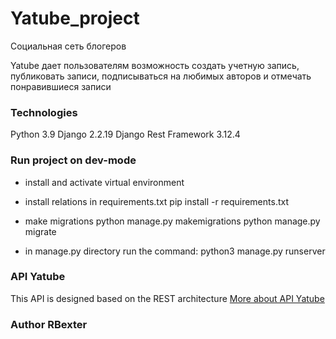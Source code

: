 # Yatube_project
Социальная сеть блогеров

Yatube дает пользователям возможность создать учетную запись, публиковать записи, подписываться на любимых авторов и отмечать понравившиеся записи

### Technologies
Python 3.9
Django 2.2.19
Django Rest Framework 3.12.4

### Run project on dev-mode
- install and activate virtual environment
- install relations in requirements.txt
pip install -r requirements.txt
- make migrations
python manage.py makemigrations
python manage.py migrate

- in manage.py directory run the command:
python3 manage.py runserver

### API Yatube
This API is designed based on the REST architecture
[More about API Yatube](Yatube/api/README.md)

### Author RBexter